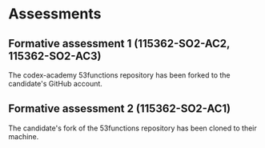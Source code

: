 # Assessments

## Formative assessment 1 (115362-SO2-AC2, 115362-SO2-AC3)

The codex-academy 53functions repository has been forked to the candidate's GitHub account.

## Formative assessment 2 (115362-SO2-AC1)

The candidate's fork of the 53functions repository has been cloned to their machine.

